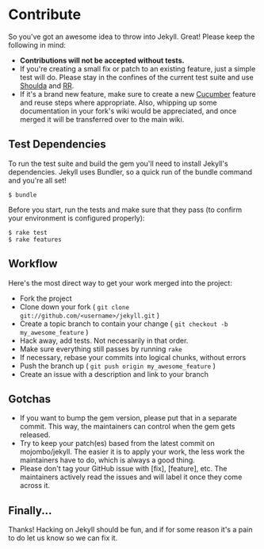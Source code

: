 Contribute
==========

So you've got an awesome idea to throw into Jekyll. Great! Please keep the following in mind:

* **Contributions will not be accepted without tests.**
* If you're creating a small fix or patch to an existing feature, just a simple test will do. Please stay in the confines of the current test suite and use [Shoulda](http://github.com/thoughtbot/shoulda/tree/master) and [RR](http://github.com/btakita/rr/tree/master).
* If it's a brand new feature, make sure to create a new [Cucumber](https://github.com/cucumber/cucumber/) feature and reuse steps where appropriate. Also, whipping up some documentation in your fork's wiki would be appreciated, and once merged it will be transferred over to the main wiki.

Test Dependencies
-----------------

To run the test suite and build the gem you'll need to install Jekyll's dependencies. Jekyll uses Bundler, so a quick run of the bundle command and you're all set!

    $ bundle

Before you start, run the tests and make sure that they pass (to confirm your environment is configured properly):

    $ rake test
    $ rake features

Workflow
--------

Here's the most direct way to get your work merged into the project:
* Fork the project
* Clone down your fork ( `git clone git://github.com/<username>/jekyll.git` )
* Create a topic branch to contain your change ( `git checkout -b my_awesome_feature` )
* Hack away, add tests. Not necessarily in that order.
* Make sure everything still passes by running `rake`
* If necessary, rebase your commits into logical chunks, without errors
* Push the branch up ( `git push origin my_awesome_feature` )
* Create an issue with a description and link to your branch

Gotchas
-------

* If you want to bump the gem version, please put that in a separate commit. This way, the maintainers can control when the gem gets released.
* Try to keep your patch(es) based from the latest commit on mojombo/jekyll. The easier it is to apply your work, the less work the maintainers have to do, which is always a good thing.
* Please don't tag your GitHub issue with [fix], [feature], etc. The maintainers actively read the issues and will label it once they come across it.

Finally...
----------

Thanks! Hacking on Jekyll should be fun, and if for some reason it's a pain to do let us know so we can fix it.
